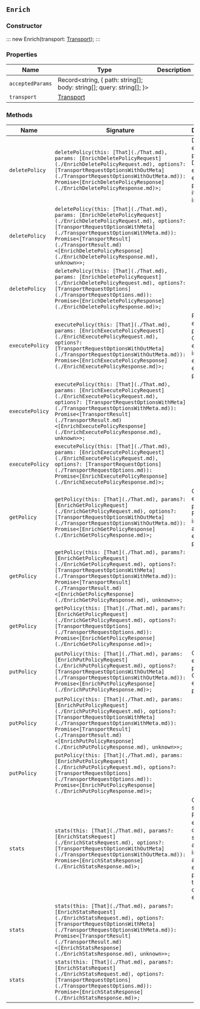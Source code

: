 ## `Enrich`

### Constructor

:::
new Enrich(transport: [Transport](./Transport.md));
:::

### Properties

| Name | Type | Description |
| - | - | - |
| `acceptedParams` | Record<string, { path: string[]; body: string[]; query: string[]; }> | &nbsp; |
| `transport` | [Transport](./Transport.md) | &nbsp; |

### Methods

| Name | Signature | Description |
| - | - | - |
| `deletePolicy` | `deletePolicy(this: [That](./That.md), params: [EnrichDeletePolicyRequest](./EnrichDeletePolicyRequest.md), options?: [TransportRequestOptionsWithOutMeta](./TransportRequestOptionsWithOutMeta.md)): Promise<[EnrichDeletePolicyResponse](./EnrichDeletePolicyResponse.md)>;` | Delete an enrich policy. Deletes an existing enrich policy and its enrich index. |
| `deletePolicy` | `deletePolicy(this: [That](./That.md), params: [EnrichDeletePolicyRequest](./EnrichDeletePolicyRequest.md), options?: [TransportRequestOptionsWithMeta](./TransportRequestOptionsWithMeta.md)): Promise<[TransportResult](./TransportResult.md)<[EnrichDeletePolicyResponse](./EnrichDeletePolicyResponse.md), unknown>>;` | &nbsp; |
| `deletePolicy` | `deletePolicy(this: [That](./That.md), params: [EnrichDeletePolicyRequest](./EnrichDeletePolicyRequest.md), options?: [TransportRequestOptions](./TransportRequestOptions.md)): Promise<[EnrichDeletePolicyResponse](./EnrichDeletePolicyResponse.md)>;` | &nbsp; |
| `executePolicy` | `executePolicy(this: [That](./That.md), params: [EnrichExecutePolicyRequest](./EnrichExecutePolicyRequest.md), options?: [TransportRequestOptionsWithOutMeta](./TransportRequestOptionsWithOutMeta.md)): Promise<[EnrichExecutePolicyResponse](./EnrichExecutePolicyResponse.md)>;` | Run an enrich policy. Create the enrich index for an existing enrich policy. |
| `executePolicy` | `executePolicy(this: [That](./That.md), params: [EnrichExecutePolicyRequest](./EnrichExecutePolicyRequest.md), options?: [TransportRequestOptionsWithMeta](./TransportRequestOptionsWithMeta.md)): Promise<[TransportResult](./TransportResult.md)<[EnrichExecutePolicyResponse](./EnrichExecutePolicyResponse.md), unknown>>;` | &nbsp; |
| `executePolicy` | `executePolicy(this: [That](./That.md), params: [EnrichExecutePolicyRequest](./EnrichExecutePolicyRequest.md), options?: [TransportRequestOptions](./TransportRequestOptions.md)): Promise<[EnrichExecutePolicyResponse](./EnrichExecutePolicyResponse.md)>;` | &nbsp; |
| `getPolicy` | `getPolicy(this: [That](./That.md), params?: [EnrichGetPolicyRequest](./EnrichGetPolicyRequest.md), options?: [TransportRequestOptionsWithOutMeta](./TransportRequestOptionsWithOutMeta.md)): Promise<[EnrichGetPolicyResponse](./EnrichGetPolicyResponse.md)>;` | Get an enrich policy. Returns information about an enrich policy. |
| `getPolicy` | `getPolicy(this: [That](./That.md), params?: [EnrichGetPolicyRequest](./EnrichGetPolicyRequest.md), options?: [TransportRequestOptionsWithMeta](./TransportRequestOptionsWithMeta.md)): Promise<[TransportResult](./TransportResult.md)<[EnrichGetPolicyResponse](./EnrichGetPolicyResponse.md), unknown>>;` | &nbsp; |
| `getPolicy` | `getPolicy(this: [That](./That.md), params?: [EnrichGetPolicyRequest](./EnrichGetPolicyRequest.md), options?: [TransportRequestOptions](./TransportRequestOptions.md)): Promise<[EnrichGetPolicyResponse](./EnrichGetPolicyResponse.md)>;` | &nbsp; |
| `putPolicy` | `putPolicy(this: [That](./That.md), params: [EnrichPutPolicyRequest](./EnrichPutPolicyRequest.md), options?: [TransportRequestOptionsWithOutMeta](./TransportRequestOptionsWithOutMeta.md)): Promise<[EnrichPutPolicyResponse](./EnrichPutPolicyResponse.md)>;` | Create an enrich policy. Creates an enrich policy. |
| `putPolicy` | `putPolicy(this: [That](./That.md), params: [EnrichPutPolicyRequest](./EnrichPutPolicyRequest.md), options?: [TransportRequestOptionsWithMeta](./TransportRequestOptionsWithMeta.md)): Promise<[TransportResult](./TransportResult.md)<[EnrichPutPolicyResponse](./EnrichPutPolicyResponse.md), unknown>>;` | &nbsp; |
| `putPolicy` | `putPolicy(this: [That](./That.md), params: [EnrichPutPolicyRequest](./EnrichPutPolicyRequest.md), options?: [TransportRequestOptions](./TransportRequestOptions.md)): Promise<[EnrichPutPolicyResponse](./EnrichPutPolicyResponse.md)>;` | &nbsp; |
| `stats` | `stats(this: [That](./That.md), params?: [EnrichStatsRequest](./EnrichStatsRequest.md), options?: [TransportRequestOptionsWithOutMeta](./TransportRequestOptionsWithOutMeta.md)): Promise<[EnrichStatsResponse](./EnrichStatsResponse.md)>;` | Get enrich stats. Returns enrich coordinator statistics and information about enrich policies that are currently executing. |
| `stats` | `stats(this: [That](./That.md), params?: [EnrichStatsRequest](./EnrichStatsRequest.md), options?: [TransportRequestOptionsWithMeta](./TransportRequestOptionsWithMeta.md)): Promise<[TransportResult](./TransportResult.md)<[EnrichStatsResponse](./EnrichStatsResponse.md), unknown>>;` | &nbsp; |
| `stats` | `stats(this: [That](./That.md), params?: [EnrichStatsRequest](./EnrichStatsRequest.md), options?: [TransportRequestOptions](./TransportRequestOptions.md)): Promise<[EnrichStatsResponse](./EnrichStatsResponse.md)>;` | &nbsp; |
